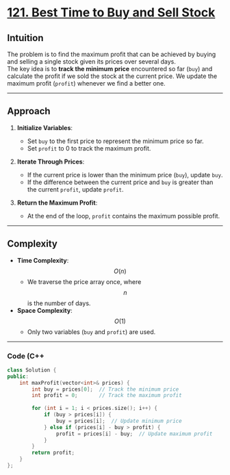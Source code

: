 # [121. Best Time to Buy and Sell Stock](https://leetcode.com/problems/best-time-to-buy-and-sell-stock/description/?envType=study-plan-v2&envId=top-interview-150)

## Intuition

The problem is to find the maximum profit that can be achieved by buying and selling a single stock given its prices over several days.  
The key idea is to **track the minimum price** encountered so far (`buy`) and calculate the profit if we sold the stock at the current price. We update the maximum profit (`profit`) whenever we find a better one.

---

## Approach

1. **Initialize Variables**:
   - Set `buy` to the first price to represent the minimum price so far.
   - Set `profit` to 0 to track the maximum profit.

2. **Iterate Through Prices**:
   - If the current price is lower than the minimum price (`buy`), update `buy`.
   - If the difference between the current price and `buy` is greater than the current `profit`, update `profit`.

3. **Return the Maximum Profit**:
   - At the end of the loop, `profit` contains the maximum possible profit.

---

## Complexity

- **Time Complexity**: $$O(n)$$  
  - We traverse the price array once, where $$n$$ is the number of days.
- **Space Complexity**: $$O(1)$$  
  - Only two variables (`buy` and `profit`) are used.

---

### Code (C++

```cpp
class Solution {
public:
    int maxProfit(vector<int>& prices) {
        int buy = prices[0];  // Track the minimum price
        int profit = 0;       // Track the maximum profit
        
        for (int i = 1; i < prices.size(); i++) {
            if (buy > prices[i]) {
                buy = prices[i];  // Update minimum price
            } else if (prices[i] - buy > profit) {
                profit = prices[i] - buy;  // Update maximum profit
            }
        }
        return profit;
    }
};
```
